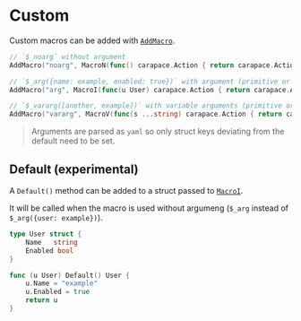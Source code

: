 # Custom

Custom macros can be added with [`AddMacro`](https://pkg.go.dev/github.com/rsteube/carapace-spec#AddMacro).

```go
// `$_noarg` without argument
AddMacro("noarg", MacroN(func() carapace.Action { return carapace.ActionValues()}))

// `$_arg({name: example, enabled: true})` with argument (primitive or struct)
AddMacro("arg", MacroI(func(u User) carapace.Action { return carapace.ActionValues()}))

// `$_vararg([another, example])` with variable arguments (primitive or struct)
AddMacro("vararg", MacroV(func(s ...string) carapace.Action { return carapace.ActionValues()}))
```

> Arguments are parsed as `yaml` so only struct keys deviating from the default need to be set.

## Default (experimental)

A `Default()` method can be added to a struct passed to [`MacroI`](https://pkg.go.dev/github.com/rsteube/carapace-spec#MacroI).

It will be called when the macro is used without argumeng (`$_arg` instead of `$_arg({user: example})`).

```go
type User struct {
	Name   string
	Enabled bool
}

func (u User) Default() User {
	u.Name = "example"
	u.Enabled = true
	return u
}
```
